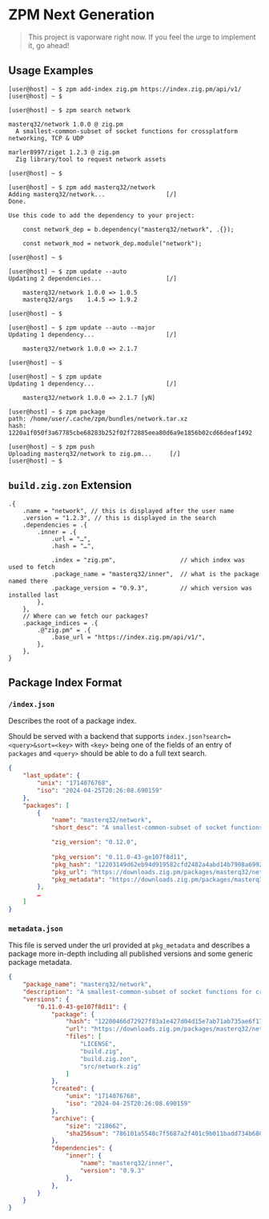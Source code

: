 # ZPM Next Generation

> This project is vaporware right now. If you feel the urge to implement it, go ahead!

## Usage Examples

```sh-session
[user@host] ~ $ zpm add-index zig.pm https://index.zig.pm/api/v1/
[user@host] ~ $ 
```

```sh-session
[user@host] ~ $ zpm search network

masterq32/network 1.0.0 @ zig.pm
  A smallest-common-subset of socket functions for crossplatform networking, TCP & UDP

marler8997/ziget 1.2.3 @ zig.pm
  Zig library/tool to request network assets

[user@host] ~ $ 
```

```sh-session
[user@host] ~ $ zpm add masterq32/network
Adding masterq32/network...                 [/]
Done.

Use this code to add the dependency to your project:

    const network_dep = b.dependency("masterq32/network", .{});

    const network_mod = network_dep.module("network");

[user@host] ~ $ 
```

```sh-session
[user@host] ~ $ zpm update --auto
Updating 2 dependencies...                  [/]

    masterq32/network 1.0.0 => 1.0.5
    masterq32/args    1.4.5 => 1.9.2

[user@host] ~ $ 
```

```sh-session
[user@host] ~ $ zpm update --auto --major
Updating 1 dependency...                    [/]

    masterq32/network 1.0.0 => 2.1.7

[user@host] ~ $ 
```

```sh-session
[user@host] ~ $ zpm update
Updating 1 dependency...                    [/]

    masterq32/network 1.0.0 => 2.1.7 [yN]
```

```sh-session
[user@host] ~ $ zpm package
path: /home/user/.cache/zpm/bundles/network.tar.xz
hash: 1220a1f050f3a67785cbe68283b252f02f72885eea80d6a9e1856b02cd66deaf1492
```

```sh-session
[user@host] ~ $ zpm push
Uploading masterq32/network to zig.pm...     [/]
[user@host] ~ $ 
```

## `build.zig.zon` Extension

```zig
.{
    .name = "network", // this is displayed after the user name
    .version = "1.2.3", // this is displayed in the search
    .dependencies = .{
        .inner = .{
            .url = "…",
            .hash = "…",

            .index = "zig.pm",                  // which index was used to fetch
            .package_name = "masterq32/inner",  // what is the package named there
            .package_version = "0.9.3",         // which version was installed last
        },
    },
    // Where can we fetch our packages?
    .package_indices = .{
        .@"zig.pm" = .{
            .base_url = "https://index.zig.pm/api/v1/",
        },
    },
}
```

## Package Index Format

### `/index.json`

Describes the root of a package index.

Should be served with a backend that supports `index.json?search=<query>&sort=<key>` with `<key>` being one of the fields of an entry of `packages` and `<query>` should be able to do a full text search.

```json
{
    "last_update": {
        "unix": "1714076768",
        "iso": "2024-04-25T20:26:08.690159"
    },
    "packages": [
        {
            "name": "masterq32/network",
            "short_desc": "A smallest-common-subset of socket functions for crossplatform networking, TCP & UDP",

            "zig_version": "0.12.0",
            
            "pkg_version": "0.11.0-43-ge107f8d11",
            "pkg_hash": "12203149d62eb94d919582cfd2482a4abd14b7908a69928ec0fe2724969388a2ad01",
            "pkg_url": "https://downloads.zig.pm/packages/masterq32/network/0.11.0-43-ge107f8d11.tar.xz",
            "pkg_metadata": "https://downloads.zig.pm/packages/masterq32/network.json"
        },
        …
    ]
}
```

### `metadata.json`

This file is served under the url provided at `pkg_metadata` and describes a package more in-depth including
all published versions and some generic package metadata.

```json
{
    "package_name": "masterq32/network",
    "description": "A smallest-common-subset of socket functions for crossplatform networking, TCP & UDP",
    "versions": {
        "0.11.0-43-ge107f8d11": {
            "package": {
                "hash": "12200466d72927f83a1e427d04d15e7ab71ab735ae6f175b6dee22bde2d64bab34a3",
                "url": "https://downloads.zig.pm/packages/masterq32/network/0.11.0-43-ge107f8d11.tar.xz",
                "files": [
                    "LICENSE",
                    "build.zig",
                    "build.zig.zon",
                    "src/network.zig"
                ]
            },
            "created": {
                "unix": "1714076768",
                "iso": "2024-04-25T20:26:08.690159"
            },
            "archive": {
                "size": "218662",
                "sha256sum": "786101a5548c7f5687a2f401c9b011badd734b68051c600d6a2a0e31b0bf7629"
            },
            "dependencies": {
                "inner": {
                    "name": "masterq32/inner",
                    "version": "0.9.3"
                },
            },
        }
    }
}
```